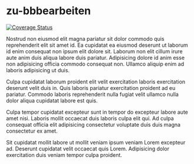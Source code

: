 # zu-bbbearbeiten

[![Coverage Status](https://coveralls.io/repos/github/EllisArn/zu-bbbearbeiten-stateless/badge.svg?branch=main)](<[https://coveralls.io/github/Aequivinius/zu-bbbearbeiten-stateless?branch=1641-musterloesung](https://coveralls.io/repos/github/EllisArn/zu-bbbearbeiten-stateless/badge.svg?branch=main)>)

Nostrud non eiusmod elit magna pariatur sit dolor commodo quis reprehenderit elit sit amet id. Ea cupidatat ea eiusmod deserunt ut laborum id enim consequat non ipsum elit dolore sit. Laborum non elit cillum irure aute anim duis aliqua labore duis pariatur. Adipisicing dolore id anim esse non adipisicing officia commodo consequat non. Ullamco aliquip enim ad laboris adipisicing ut duis.

Culpa cupidatat laborum proident elit velit exercitation laboris exercitation deserunt velit duis in. Quis laboris pariatur exercitation proident ad eu pariatur. Commodo laboris reprehenderit nulla fugiat velit ullamco nulla dolor aliqua cupidatat labore est quis.

Culpa tempor cupidatat excepteur sunt in tempor do excepteur labore aute amet nisi. Laboris mollit occaecat duis laboris culpa elit qui. Ad culpa consequat officia elit adipisicing consectetur voluptate duis duis magna consectetur ex amet.

Sit cupidatat mollit labore ut mollit veniam ipsum veniam Lorem excepteur ad. Deserunt cupidatat velit occaecat quis Lorem. Adipisicing dolor exercitation duis veniam tempor culpa proident.
